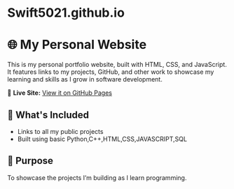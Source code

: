 # Swift5021.github.io

# 🌐 My Personal Website

This is my personal portfolio website, built with HTML, CSS, and JavaScript. It features links to my projects, GitHub, and other work to showcase my learning and skills as I grow in software development.

🔗 **Live Site:** [View it on GitHub Pages](https://swift5021.github.io/)

## 📁 What's Included

- Links to all my public projects
- Built using basic Python,C++,HTML,CSS,JAVASCRIPT,SQL

## 🧠 Purpose

To showcase the projects I’m building as I learn programming.
